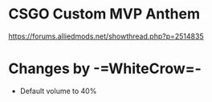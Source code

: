 # CSGO Custom MVP Anthem
https://forums.alliedmods.net/showthread.php?p=2514835
 
# Changes by -=WhiteCrow=-
* Default volume to 40%
